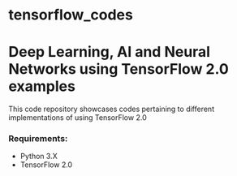 # tensorflow_codes
# Deep Learning, AI and Neural Networks using TensorFlow 2.0 examples

This code repository showcases codes pertaining to different implementations of using TensorFlow 2.0


### Requirements:
- Python 3.X
- TensorFlow 2.0

